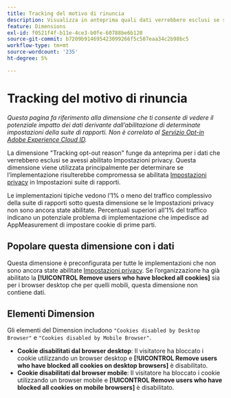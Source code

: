 ```yaml
---
title: Tracking del motivo di rinuncia
description: Visualizza in anteprima quali dati verrebbero esclusi se si attivassero le impostazioni di privacy.
feature: Dimensions
exl-id: f0521f4f-b11e-4ce3-b0fe-60788be6b120
source-git-commit: b7209b914695423099266f5c507eaa34c2b98bc5
workflow-type: tm+mt
source-wordcount: '235'
ht-degree: 5%

---
```


# Tracking del motivo di rinuncia

*Questa pagina fa riferimento alla dimensione che ti consente di vedere il potenziale impatto dei dati derivante dall’abilitazione di determinate impostazioni della suite di rapporti. Non è correlato al [Servizio Opt-in Adobe Experience Cloud ID](https://experienceleague.adobe.com/docs/id-service/using/implementation/opt-in-service/optin-overview.html?lang=it).*

La dimensione &quot;Tracking opt-out reason&quot; funge da anteprima per i dati che verrebbero esclusi se avessi abilitato Impostazioni privacy. Questa dimensione viene utilizzata principalmente per determinare se l’implementazione risulterebbe compromessa se abilitata [Impostazioni privacy](https://experienceleague.adobe.com/docs/core-services/interface/administration/ec-cookies/browser-cookie-settings.html) in Impostazioni suite di rapporti.

Le implementazioni tipiche vedono l’1% o meno del traffico complessivo della suite di rapporti sotto questa dimensione se le Impostazioni privacy non sono ancora state abilitate. Percentuali superiori all’1% del traffico indicano un potenziale problema di implementazione che impedisce ad AppMeasurement di impostare cookie di prime parti.

## Popolare questa dimensione con i dati

Questa dimensione è preconfigurata per tutte le implementazioni che non sono ancora state abilitate [Impostazioni privacy](https://experienceleague.adobe.com/docs/core-services/interface/administration/ec-cookies/browser-cookie-settings.html). Se l’organizzazione ha già abilitato la **[!UICONTROL Remove users who have blocked all cookies]** sia per i browser desktop che per quelli mobili, questa dimensione non contiene dati.

## Elementi Dimension

Gli elementi del Dimension includono `"Cookies disabled by Desktop Browser"` e `"Cookies disabled by Mobile Browser"`.

* **Cookie disabilitati dal browser desktop**: Il visitatore ha bloccato i cookie utilizzando un browser desktop e **[!UICONTROL Remove users who have blocked all cookies on desktop browsers]** è disabilitato.
* **Cookie disabilitati dal browser mobile**: Il visitatore ha bloccato i cookie utilizzando un browser mobile e **[!UICONTROL Remove users who have blocked all cookies on mobile browsers]** è disabilitato.
